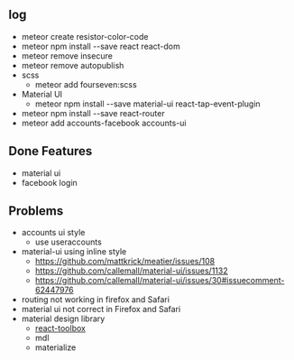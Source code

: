 ## log
* meteor create resistor-color-code
* meteor npm install --save react react-dom
* meteor remove insecure
* meteor remove autopublish
* scss
  * meteor add fourseven:scss
* Material UI
  * meteor npm install --save material-ui react-tap-event-plugin
* meteor npm install --save react-router
* meteor add accounts-facebook accounts-ui

## Done Features
* material ui
* facebook login

## Problems
* accounts ui style
  * use useraccounts
* material-ui using inline style
  * https://github.com/mattkrick/meatier/issues/108
  * https://github.com/callemall/material-ui/issues/1132
  * https://github.com/callemall/material-ui/issues/30#issuecomment-62447976
* routing not working in firefox and Safari
* material ui not correct in Firefox and Safari
* material design library
  * [react-toolbox](https://github.com/react-toolbox/react-toolbox)
  * mdl
  * materialize

